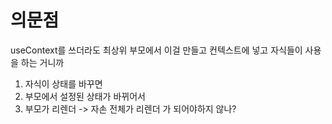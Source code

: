 # 의문점
useContext를 쓰더라도 최상위 부모에서 이걸 만들고 컨텍스트에 넣고 자식들이 사용을 하는 거니까
1. 자식이 상태를 바꾸면
2. 부모에서 설정된 상태가 바뀌어서
3. 부모가 리렌더 -> 자손 전체가 리렌더
가 되어야하지 않나?